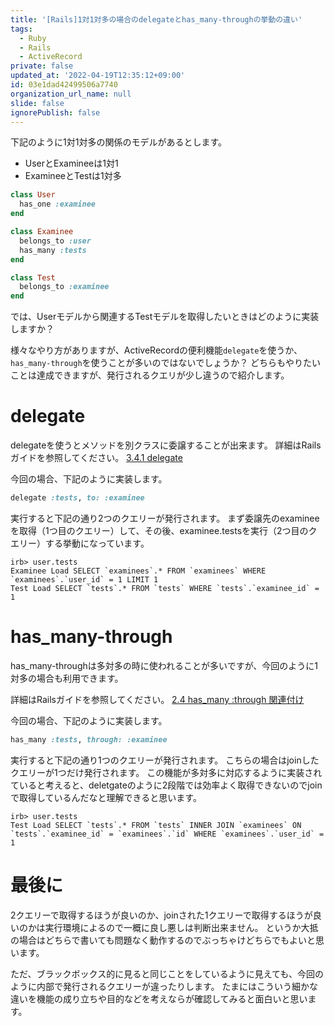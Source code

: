 ```yaml
---
title: '[Rails]1対1対多の場合のdelegateとhas_many-throughの挙動の違い'
tags:
  - Ruby
  - Rails
  - ActiveRecord
private: false
updated_at: '2022-04-19T12:35:12+09:00'
id: 03e1dad42499506a7740
organization_url_name: null
slide: false
ignorePublish: false
---
```

下記のように1対1対多の関係のモデルがあるとします。

* UserとExamineeは1対1
* ExamineeとTestは1対多

```ruby
class User
  has_one :examinee
end

class Examinee
  belongs_to :user
  has_many :tests
end

class Test
  belongs_to :examinee
end
```

では、Userモデルから関連するTestモデルを取得したいときはどのように実装しますか？

様々なやり方がありますが、ActiveRecordの便利機能`delegate`を使うか、`has_many-through`を使うことが多いのではないでしょうか？
どちらもやりたいことは達成できますが、発行されるクエリが少し違うので紹介します。

# delegate

delegateを使うとメソッドを別クラスに委譲することが出来ます。
詳細はRailsガイドを参照してください。
[3.4.1 delegate](https://railsguides.jp/active_support_core_extensions.html#delegate)

今回の場合、下記のように実装します。

```ruby:app/models/user.rb
delegate :tests, to: :examinee
```

実行すると下記の通り2つのクエリーが発行されます。
まず委譲先のexamineeを取得（1つ目のクエリー）して、その後、examinee.testsを実行（2つ目のクエリー）する挙動になっています。

```irb
irb> user.tests
Examinee Load SELECT `examinees`.* FROM `examinees` WHERE `examinees`.`user_id` = 1 LIMIT 1
Test Load SELECT `tests`.* FROM `tests` WHERE `tests`.`examinee_id` = 1
```

# has_many-through

has_many-throughは多対多の時に使われることが多いですが、今回のように1対多の場合も利用できます。

詳細はRailsガイドを参照してください。
[2.4 has_many :through 関連付け](https://railsguides.jp/association_basics.html#has-many-through%E9%96%A2%E9%80%A3%E4%BB%98%E3%81%91)

今回の場合、下記のように実装します。

```ruby:app/models/user.rb
has_many :tests, through: :examinee
```

実行すると下記の通り1つのクエリーが発行されます。
こちらの場合はjoinしたクエリーが1つだけ発行されます。
この機能が多対多に対応するように実装されていると考えると、deletgateのように2段階では効率よく取得できないのでjoinで取得しているんだなと理解できると思います。

```irb
irb> user.tests
Test Load SELECT `tests`.* FROM `tests` INNER JOIN `examinees` ON `tests`.`examinee_id` = `examinees`.`id` WHERE `examinees`.`user_id` = 1
```

# 最後に
2クエリーで取得するほうが良いのか、joinされた1クエリーで取得するほうが良いのかは実行環境によるので一概に良し悪しは判断出来ません。
というか大抵の場合はどちらで書いても問題なく動作するのでぶっちゃけどちらでもよいと思います。

ただ、ブラックボックス的に見ると同じことをしているように見えても、今回のように内部で発行されるクエリーが違ったりします。
たまにはこういう細かな違いを機能の成り立ちや目的などを考えならが確認してみると面白いと思います。
